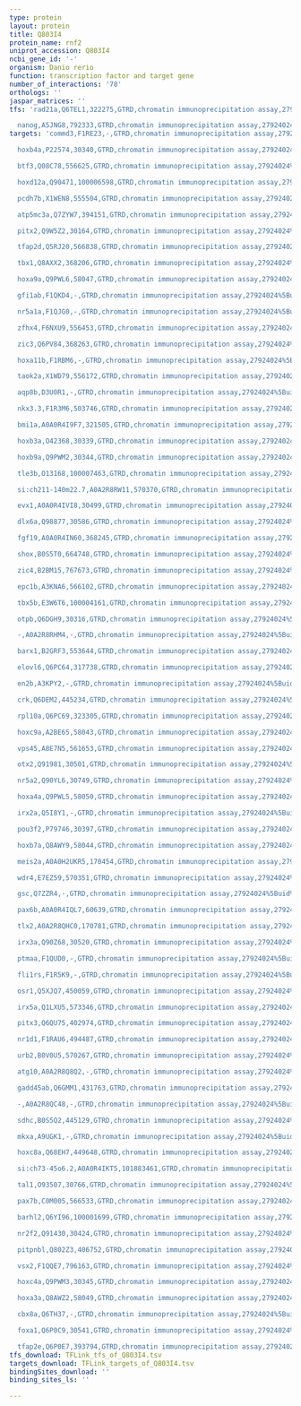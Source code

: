 ```yaml
---
type: protein
layout: protein
title: Q803I4
protein_name: rnf2
uniprot_accession: Q803I4
ncbi_gene_id: '-'
organism: Danio rerio
function: transcription factor and target gene
number_of_interactions: '78'
orthologs: ''
jaspar_matrices: ''
tfs: 'rad21a,Q6TEL1,322275,GTRD,chromatin immunoprecipitation assay,27924024%5Buid%5D,No

  nanog,A5JNG8,792333,GTRD,chromatin immunoprecipitation assay,27924024%5Buid%5D,No'
targets: 'commd3,F1RE23,-,GTRD,chromatin immunoprecipitation assay,27924024%5Buid%5D,No

  hoxb4a,P22574,30340,GTRD,chromatin immunoprecipitation assay,27924024%5Buid%5D,No

  btf3,Q08C78,556625,GTRD,chromatin immunoprecipitation assay,27924024%5Buid%5D,No

  hoxd12a,Q90471,100006598,GTRD,chromatin immunoprecipitation assay,27924024%5Buid%5D,No

  pcdh7b,X1WEN8,555504,GTRD,chromatin immunoprecipitation assay,27924024%5Buid%5D,No

  atp5mc3a,Q7ZYW7,394151,GTRD,chromatin immunoprecipitation assay,27924024%5Buid%5D,No

  pitx2,Q9W5Z2,30164,GTRD,chromatin immunoprecipitation assay,27924024%5Buid%5D,No

  tfap2d,Q5RJ20,566838,GTRD,chromatin immunoprecipitation assay,27924024%5Buid%5D,No

  tbx1,Q8AXX2,368206,GTRD,chromatin immunoprecipitation assay,27924024%5Buid%5D,No

  hoxa9a,Q9PWL6,58047,GTRD,chromatin immunoprecipitation assay,27924024%5Buid%5D,No

  gfi1ab,F1QKD4,-,GTRD,chromatin immunoprecipitation assay,27924024%5Buid%5D,No

  nr5a1a,F1QJG0,-,GTRD,chromatin immunoprecipitation assay,27924024%5Buid%5D,No

  zfhx4,F6NXU9,556453,GTRD,chromatin immunoprecipitation assay,27924024%5Buid%5D,No

  zic3,Q6PV84,368263,GTRD,chromatin immunoprecipitation assay,27924024%5Buid%5D,No

  hoxa11b,F1RBM6,-,GTRD,chromatin immunoprecipitation assay,27924024%5Buid%5D,No

  taok2a,X1WD79,556172,GTRD,chromatin immunoprecipitation assay,27924024%5Buid%5D,No

  aqp8b,D3U0R1,-,GTRD,chromatin immunoprecipitation assay,27924024%5Buid%5D,No

  nkx3.3,F1R3M6,503746,GTRD,chromatin immunoprecipitation assay,27924024%5Buid%5D,No

  bmi1a,A0A0R4I9F7,321505,GTRD,chromatin immunoprecipitation assay,27924024%5Buid%5D,No

  hoxb3a,O42368,30339,GTRD,chromatin immunoprecipitation assay,27924024%5Buid%5D,No

  hoxb9a,Q9PWM2,30344,GTRD,chromatin immunoprecipitation assay,27924024%5Buid%5D,No

  tle3b,O13168,100007463,GTRD,chromatin immunoprecipitation assay,27924024%5Buid%5D,No

  si:ch211-140m22.7,A0A2R8RW11,570370,GTRD,chromatin immunoprecipitation assay,27924024%5Buid%5D,No

  evx1,A0A0R4IVI8,30499,GTRD,chromatin immunoprecipitation assay,27924024%5Buid%5D,No

  dlx6a,Q98877,30586,GTRD,chromatin immunoprecipitation assay,27924024%5Buid%5D,No

  fgf19,A0A0R4IN60,368245,GTRD,chromatin immunoprecipitation assay,27924024%5Buid%5D,No

  shox,B0S5T0,664748,GTRD,chromatin immunoprecipitation assay,27924024%5Buid%5D,No

  zic4,B2BM15,767673,GTRD,chromatin immunoprecipitation assay,27924024%5Buid%5D,No

  epc1b,A3KNA6,566102,GTRD,chromatin immunoprecipitation assay,27924024%5Buid%5D,No

  tbx5b,E3W6T6,100004161,GTRD,chromatin immunoprecipitation assay,27924024%5Buid%5D,No

  otpb,Q6DGH9,30316,GTRD,chromatin immunoprecipitation assay,27924024%5Buid%5D,No

  -,A0A2R8RHM4,-,GTRD,chromatin immunoprecipitation assay,27924024%5Buid%5D,No

  barx1,B2GRF3,553644,GTRD,chromatin immunoprecipitation assay,27924024%5Buid%5D,No

  elovl6,Q6PC64,317738,GTRD,chromatin immunoprecipitation assay,27924024%5Buid%5D,No

  en2b,A3KPY2,-,GTRD,chromatin immunoprecipitation assay,27924024%5Buid%5D,No

  crk,Q6DEM2,445234,GTRD,chromatin immunoprecipitation assay,27924024%5Buid%5D,No

  rpl10a,Q6PC69,323305,GTRD,chromatin immunoprecipitation assay,27924024%5Buid%5D,No

  hoxc9a,A2BE65,58043,GTRD,chromatin immunoprecipitation assay,27924024%5Buid%5D,No

  vps45,A8E7N5,561653,GTRD,chromatin immunoprecipitation assay,27924024%5Buid%5D,No

  otx2,Q91981,30501,GTRD,chromatin immunoprecipitation assay,27924024%5Buid%5D,No

  nr5a2,Q90YL6,30749,GTRD,chromatin immunoprecipitation assay,27924024%5Buid%5D,No

  hoxa4a,Q9PWL5,58050,GTRD,chromatin immunoprecipitation assay,27924024%5Buid%5D,No

  irx2a,Q5I8Y1,-,GTRD,chromatin immunoprecipitation assay,27924024%5Buid%5D,No

  pou3f2,P79746,30397,GTRD,chromatin immunoprecipitation assay,27924024%5Buid%5D,No

  hoxb7a,Q8AWY9,58044,GTRD,chromatin immunoprecipitation assay,27924024%5Buid%5D,No

  meis2a,A0A0H2UKR5,170454,GTRD,chromatin immunoprecipitation assay,27924024%5Buid%5D,No

  wdr4,E7EZ59,570351,GTRD,chromatin immunoprecipitation assay,27924024%5Buid%5D,No

  gsc,Q7ZZR4,-,GTRD,chromatin immunoprecipitation assay,27924024%5Buid%5D,No

  pax6b,A0A0R4IQL7,60639,GTRD,chromatin immunoprecipitation assay,27924024%5Buid%5D,No

  tlx2,A0A2R8QHC0,170781,GTRD,chromatin immunoprecipitation assay,27924024%5Buid%5D,No

  irx3a,Q90Z68,30520,GTRD,chromatin immunoprecipitation assay,27924024%5Buid%5D,No

  ptmaa,F1QUD0,-,GTRD,chromatin immunoprecipitation assay,27924024%5Buid%5D,No

  fli1rs,F1R5K9,-,GTRD,chromatin immunoprecipitation assay,27924024%5Buid%5D,No

  osr1,Q5XJQ7,450059,GTRD,chromatin immunoprecipitation assay,27924024%5Buid%5D,No

  irx5a,Q1LXU5,573346,GTRD,chromatin immunoprecipitation assay,27924024%5Buid%5D,No

  pitx3,Q6QU75,402974,GTRD,chromatin immunoprecipitation assay,27924024%5Buid%5D,No

  nr1d1,F1RAU6,494487,GTRD,chromatin immunoprecipitation assay,27924024%5Buid%5D,No

  urb2,B0V0U5,570267,GTRD,chromatin immunoprecipitation assay,27924024%5Buid%5D,No

  atg10,A0A2R8Q8Q2,-,GTRD,chromatin immunoprecipitation assay,27924024%5Buid%5D,No

  gadd45ab,Q6GMM1,431763,GTRD,chromatin immunoprecipitation assay,27924024%5Buid%5D,No

  -,A0A2R8QC48,-,GTRD,chromatin immunoprecipitation assay,27924024%5Buid%5D,No

  sdhc,B0S5Q2,445129,GTRD,chromatin immunoprecipitation assay,27924024%5Buid%5D,No

  mkxa,A9UGK1,-,GTRD,chromatin immunoprecipitation assay,27924024%5Buid%5D,No

  hoxc8a,Q68EH7,449648,GTRD,chromatin immunoprecipitation assay,27924024%5Buid%5D,No

  si:ch73-45o6.2,A0A0R4IKT5,101883461,GTRD,chromatin immunoprecipitation assay,27924024%5Buid%5D,No

  tal1,O93507,30766,GTRD,chromatin immunoprecipitation assay,27924024%5Buid%5D,No

  pax7b,C0M005,566533,GTRD,chromatin immunoprecipitation assay,27924024%5Buid%5D,No

  barhl2,Q6YI96,100001699,GTRD,chromatin immunoprecipitation assay,27924024%5Buid%5D,No

  nr2f2,Q91430,30424,GTRD,chromatin immunoprecipitation assay,27924024%5Buid%5D,No

  pitpnbl,Q802Z3,406752,GTRD,chromatin immunoprecipitation assay,27924024%5Buid%5D,No

  vsx2,F1QQE7,796163,GTRD,chromatin immunoprecipitation assay,27924024%5Buid%5D,No

  hoxc4a,Q9PWM3,30345,GTRD,chromatin immunoprecipitation assay,27924024%5Buid%5D,No

  hoxa3a,Q8AWZ2,58049,GTRD,chromatin immunoprecipitation assay,27924024%5Buid%5D,No

  cbx8a,Q6TH37,-,GTRD,chromatin immunoprecipitation assay,27924024%5Buid%5D,No

  foxa1,Q6P0C9,30541,GTRD,chromatin immunoprecipitation assay,27924024%5Buid%5D,No

  tfap2e,Q6P0E7,393794,GTRD,chromatin immunoprecipitation assay,27924024%5Buid%5D,No'
tfs_download: TFLink_tfs_of_Q803I4.tsv
targets_download: TFLink_targets_of_Q803I4.tsv
bindingSites_download: ''
binding_sites_ls: ''

---
```

